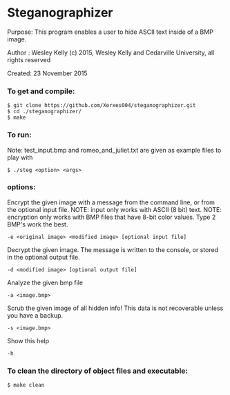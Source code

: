 <h1>Steganographizer</h1>
<p>Purpose: This program enables a user to hide ASCII text inside of a BMP image.</p>
<p>Author : Wesley Kelly (c) 2015, Wesley Kelly and Cedarville University, all rights reserved</p>
<p>Created: 23 November 2015</p>
</p>

<h3>To get and compile:</h3>

<pre><code>$ git clone https://github.com/Xerxes004/steganographizer.git
$ cd ./steganographizer/
$ make</code></pre>

<h3>To run:</h3>
<p>Note: test_input.bmp and romeo_and_juliet.txt are given as example files to play with</p>

<pre><code>$ ./steg &lt;option&gt; &lt;args&gt;</code></pre>

<h3>options:</h3>

<p>Encrypt the given image with a message from the command line, or from the optional input file.
NOTE: input only works with ASCII (8 bit) text.
NOTE: encryption only works with BMP files that have 8-bit color values. Type 2 BMP's work the best.</p>
<pre><code>-e &lt;original image&gt; &lt;modified image&gt; [optional input file]</code></pre>

Decrypt the given image. The message is written to the console, or stored in the optional output file.
<pre><code>-d &lt;modified image&gt; [optional output file]</code></pre>

Analyze the given bmp file
<pre><code>-a &lt;image.bmp&gt;</code></pre>

Scrub the given image of all hidden info! This data is not recoverable unless you have a backup.
<pre><code>-s &lt;image.bmp&gt;</code></pre>

Show this help
<pre><code>-h</code></pre>

<h3>To clean the directory of object files and executable: </h3>
<pre><code>$ make clean</code></pre>
